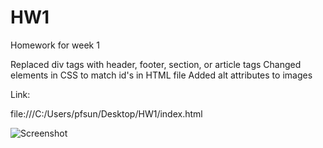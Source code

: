 # HW1
Homework for week 1

Replaced div tags with header, footer, section, or article tags
Changed elements in CSS to match id's in HTML file
Added alt attributes to images

Link:

file:///C:/Users/pfsun/Desktop/HW1/index.html

![Screenshot](https://user-images.githubusercontent.com/65699692/85638624-3d89fb00-b63b-11ea-94ba-0541d9ed9d69.png)

